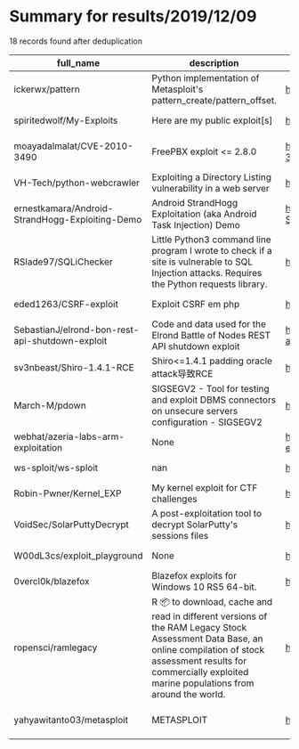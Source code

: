 
# Summary for results/2019/12/09
    
18 records found after deduplication

| full_name | description | html_url | matched_list | matched_count | pushed_at | size | stargazers_count | language | forks_count | vul_ids |
|-------------------------------------------------|------------------------------------------------------------------------------------------------------------------------------------------------------------------------------------------------------------------------------------|--------------------------------------------------------------------|----------------------------------|-----------------|---------------------------|--------|--------------------|------------|---------------|-------------------|
| ickerwx/pattern | Python implementation of Metasploit's pattern_create/pattern_offset. | https://github.com/ickerwx/pattern | ['metasploit module OR payload'] | 1 | 2019-12-09 15:00:18+00:00 | 5 | 56 | Python | 24 | [] |
| spiritedwolf/My-Exploits | Here are my public exploit[s] | https://github.com/spiritedwolf/My-Exploits | ['exploit'] | 1 | 2019-12-09 21:36:36+00:00 | 15 | 0 | Python | 0 | [] |
| moayadalmalat/CVE-2010-3490 | FreePBX exploit <= 2.8.0 | https://github.com/moayadalmalat/CVE-2010-3490 | ['cve-2', 'exploit'] | 2 | 2019-12-09 15:57:50+00:00 | 2 | 1 | Python | 0 | ['CVE-2010-3490'] |
| VH-Tech/python-webcrawler | Exploiting a Directory Listing vulnerability in a web server | https://github.com/VH-Tech/python-webcrawler | ['exploit'] | 1 | 2019-12-09 15:44:09+00:00 | 4 | 0 | Python | 0 | [] |
| ernestkamara/Android-StrandHogg-Exploiting-Demo | Android StrandHogg Exploitation (aka Android Task Injection) Demo | https://github.com/ernestkamara/Android-StrandHogg-Exploiting-Demo | ['exploit'] | 1 | 2019-12-09 14:00:47+00:00 | 142 | 5 | Kotlin | 5 | [] |
| RSlade97/SQLiChecker | Little Python3 command line program I wrote to check if a site is vulnerable to SQL Injection attacks. Requires the Python requests library. | https://github.com/RSlade97/SQLiChecker | ['command injection'] | 1 | 2019-12-09 00:55:46+00:00 | 0 | 0 | Python | 0 | [] |
| eded1263/CSRF-exploit | Exploit CSRF em php | https://github.com/eded1263/CSRF-exploit | ['exploit'] | 1 | 2019-12-09 16:04:59+00:00 | 7 | 0 | PHP | 0 | [] |
| SebastianJ/elrond-bon-rest-api-shutdown-exploit | Code and data used for the Elrond Battle of Nodes REST API shutdown exploit | https://github.com/SebastianJ/elrond-bon-rest-api-shutdown-exploit | ['exploit'] | 1 | 2019-12-09 12:09:33+00:00 | 1761 | 0 | Ruby | 0 | [] |
| sv3nbeast/Shiro-1.4.1-RCE | Shiro<=1.4.1 padding oracle attack导致RCE | https://github.com/sv3nbeast/Shiro-1.4.1-RCE | ['rce'] | 1 | 2019-12-09 02:44:05+00:00 | 47209 | 4 | Python | 2 | [] |
| March-M/pdown | SIGSEGV2 - Tool for testing and exploit DBMS connectors on unsecure servers configuration - SIGSEGV2 | https://github.com/March-M/pdown | ['exploit'] | 1 | 2019-12-09 12:43:12+00:00 | 8 | 4 | Python | 0 | [] |
| webhat/azeria-labs-arm-exploitation | None | https://github.com/webhat/azeria-labs-arm-exploitation | ['exploit'] | 1 | 2019-12-09 09:14:17+00:00 | 17 | 2 | Assembly | 2 | [] |
| ws-sploit/ws-sploit | nan | https://github.com/ws-sploit/ws-sploit | ['sploit'] | 1 | 2019-12-09 23:28:40+00:00 | 25 | 0 | XSLT | 0 | [] |
| Robin-Pwner/Kernel_EXP | My kernel exploit for CTF challenges | https://github.com/Robin-Pwner/Kernel_EXP | ['exploit'] | 1 | 2019-12-09 05:22:47+00:00 | 491 | 0 | C | 0 | [] |
| VoidSec/SolarPuttyDecrypt | A post-exploitation tool to decrypt SolarPutty's sessions files | https://github.com/VoidSec/SolarPuttyDecrypt | ['exploit'] | 1 | 2019-12-09 22:59:30+00:00 | 81 | 8 | C# | 0 | [] |
| W00dL3cs/exploit_playground | None | https://github.com/W00dL3cs/exploit_playground | ['exploit'] | 1 | 2019-12-09 13:03:14+00:00 | 27 | 101 | JavaScript | 21 | [] |
| 0vercl0k/blazefox | Blazefox exploits for Windows 10 RS5 64-bit. | https://github.com/0vercl0k/blazefox | ['exploit'] | 1 | 2019-12-09 11:20:20+00:00 | 258139 | 142 | C++ | 53 | [] |
| ropensci/ramlegacy | R :package: to download, cache and read in different versions of the RAM Legacy Stock Assessment Data Base, an online compilation of stock assessment results for commercially exploited marine populations from around the world. | https://github.com/ropensci/ramlegacy | ['exploit'] | 1 | 2019-12-09 14:27:56+00:00 | 51694 | 4 | R | 5 | [] |
| yahyawitanto03/metasploit | METASPLOIT | https://github.com/yahyawitanto03/metasploit | ['metasploit module OR payload'] | 1 | 2019-12-09 18:38:13+00:00 | 5 | 0 | Ruby | 0 | [] |
